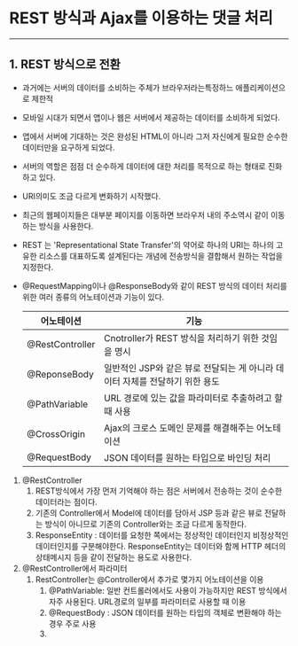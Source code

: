 # REST 방식과 Ajax를 이용하는 댓글 처리

---

## 1. REST 방식으로 전환

- 과거에는 서버의 데이터를 소비하는 주체가 브라우저라는특정하느 애플리케이션으로 제한적

- 모바일 시대가 되면서 앱이나 웹은 서버에서 제공하는 데이터를 소비하게 되었다.

- 앱에서 서버에 기대하는 것은 완성된 HTML이 아니라 그저 자신에게 필요한 순수한 데이터만을 요구하게 되었다.

- 서버의 역할은 점점 더 순수하게 데이터에 대한 처리를 목적으로 하는 형태로 진화하고 있다.

- URI의미도 조금 다르게 변화하기 시작했다.

- 최근의 웹페이지들은 대부분 페이지를 이동하면 브라우저 내의 주소역시 같이 이동하는 방식을 사용한다.

- REST 는 'Representational State Transfer'의 약어로 하나의 URI는 하나의 고유한 리소스를 대표하도록 설계된다는 개념에 전송방식을 결합해서 원하는 작업을 지정한다.

- @RequestMapping이나 @ResponseBody와 같이 REST 방식의 데이터 처리를 위한 여러 종류의 어노테이션과 기능이 있다.

  | 어노테이션      | 기능                                                         |
  | --------------- | ------------------------------------------------------------ |
  | @RestController | Cnotroller가 REST 방식을 처리하기 위한 것임을 명시           |
  | @ReponseBody    | 일반적인 JSP와 같은 뷰로 전달되는 게 아니라 데이터 자체를 전달하기 위한 용도 |
  | @PathVariable   | URL 경로에 있는 값을 파라미터로 추출하려고 할 때 사용        |
  | @CrossOrigin    | Ajax의 크로스 도메인 문제를 해결해주는 어노테이션            |
  | @RequestBody    | JSON 데이터를 원하는 타입으로 바인딩 처리                    |

1. @RestController
   1. REST방식에서 가장 먼저 기억해야 하는 점은 서버에서 전송하는 것이 순수한 데이터라는 점이다.
   2. 기존의 Controller에서 Model에 데이터를 담아서 JSP 등과 같은 뷰로 전달하는 방식이 아니므로 기존의 Controller와는 조금 다르게 동작한다.
   3. ResponseEntity : 데이터를 요청한 쪽에서는 정상적인 데이터인지 비정상적인 데이터인지를 구분해야한다. ResponseEntity는 데이터와 함께 HTTP 헤더의 상태메시지 등을 같이 전달하는 용도로 사용한다.
2. @RestController에서 파라미터
   1. RestController는 @Controller에서 추가로 몇가지 어노테이션을 이용
      1. @PathVariable: 일반 컨트롤러에서도 사용이 가능하지만 REST 방식에서 자주 사용된다. URL경로의 일부를 파라미터로 사용할 때 이용
      2. @RequestBody : JSON 데이터를 원하는 타입의 객체로 변환해야 하는 경우 주로 사용
      3. 